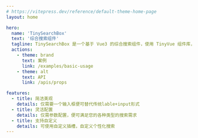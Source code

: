 ```yaml
---
# https://vitepress.dev/reference/default-theme-home-page
layout: home

hero:
  name: 'TinySearchBox'
  text: '综合搜索组件'
  tagline: TinySearchBox 是一个基于 Vue3 的综合搜索组件，使用 TinyVue 组件库，遵循 OpenTiny 设计规范，简单易用、功能强大，支持单选、多选、时间、时间区间等多条件筛选。
  actions:
    - theme: brand
      text: 案例
      link: /examples/basic-usage
    - theme: alt
      text: API
      link: /apis/props

features:
  - title: 简洁美观
    details: 仅需要一个输入框便可替代传统lable+input形式
  - title: 灵活配置
    details: 仅需参数配置，便可满足您的各种类型的搜索需求
  - title: 支持自定义
    details: 可使用自定义插槽，自定义个性化搜索
---
```

